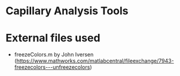 # Capillary Analysis Tools

# External files used

* freezeColors.m by John Iversen (https://www.mathworks.com/matlabcentral/fileexchange/7943-freezecolors---unfreezecolors)
